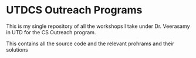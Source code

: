 UTDCS Outreach Programs
===================================

This is my single repository of all the workshops I take under Dr. Veerasamy in UTD for the CS Outreach program.

This contains all the source code and the relevant prohrams and their solutions
